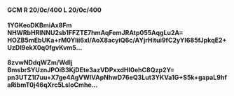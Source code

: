 #### GCM R 20/0c/400 L 20/0c/400
**1YGKeoDKBmiAx8Fm**<br/>**NHWRbHRlNNU2sb1FFZTE7hmAqFemJRAtp055AqgLu2A=**<br/>**HOZB5mEbUKa+rM0Ylii6xl/AoX8acyiQ6c/AYjrHitui9fC2yYI685fJpkqE2+UzDI9ekX0q0fgvKvm5...**<br/><br/>
**8zvwNDdqWZm/Wdlj**<br/>**BmsbrSYUznJPOiB3KjDEte3azVDPxxdHI0ehC8Qzp2Y=**<br/>**pn3UTZ1I7uu+X7ge4AgVWlVApNhwD76eQ3Lut3YKVa1G+S5k+gapaL9hfaRibmT0j46qXrc5LsloCmhe...**